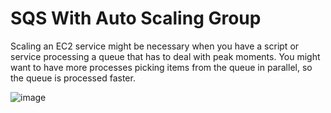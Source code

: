 # SQS With Auto Scaling Group

Scaling an EC2 service might be necessary when you have a script or service processing a queue that has to deal with peak moments. 
You might want to have more processes picking items from the queue in parallel, so the queue is processed faster.

![image](https://user-images.githubusercontent.com/33947539/167061767-8a62a3c2-c23c-4252-a96b-f7272d6c83a6.png)
